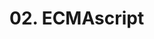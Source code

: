 # 02. ECMAscript

<show-structure for="procedure" />

<procedure title="ECMA script">
    <code-block src="/Language/javascript/frameworks/NodeJs/01_core/02_ECMAscript/exports.mjs" lang="javascript"/>
    <code-block src="/Language/javascript/frameworks/NodeJs/01_core/02_ECMAscript/func.mjs" lang="javascript"/>
    <code-block src="/Language/javascript/frameworks/NodeJs/01_core/02_ECMAscript/index.mjs" lang="javascript"/>
</procedure>